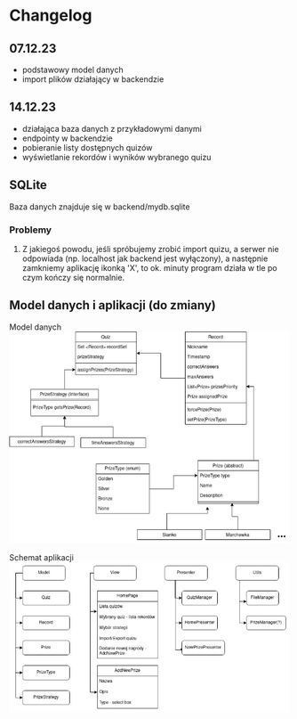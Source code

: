 # Changelog
## 07.12.23
 - podstawowy model danych
 - import plików działający w backendzie
 
## 14.12.23
 - działająca baza danych z przykładowymi danymi
 - endpointy w backendzie
 - pobieranie listy dostępnych quizów
 - wyświetlanie rekordów i wyników wybranego quizu
 

## SQLite
Baza danych znajduje się w backend/mydb.sqlite

### Problemy

1. Z jakiegoś powodu, jeśli spróbujemy zrobić import quizu, a serwer nie odpowiada (np. localhost jak backend jest wyłączony),
a następnie zamkniemy aplikację ikonką 'X', to ok. minuty program działa w tle po czym kończy się normalnie.

## Model danych i aplikacji (do zmiany)
Model danych
![Model](docs/ModelDanych.jpg)

Schemat aplikacji
![Schemat aplikacji](docs/AppSchematics.jpg)

